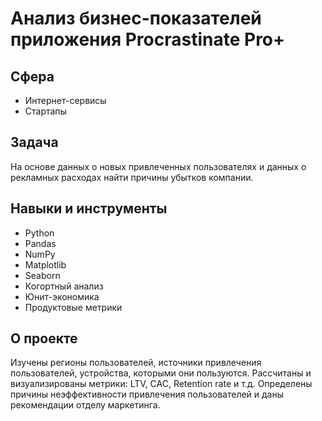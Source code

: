 # Анализ бизнес-показателей приложения Procrastinate Pro+

## Сфера
- Интернет-сервисы
- Стартапы

## Задача
На основе данных о новых привлеченных пользователях и данных о рекламных расходах найти причины убытков компании. 

## Навыки и инструменты
- Python
- Pandas
- NumPy
- Matplotlib
- Seaborn
- Когортный анализ
- Юнит-экономика
- Продуктовые метрики

## О проекте
Изучены регионы пользователей, источники привлечения пользователей, устройства, которыми они пользуются. Рассчитаны и визуализированы метрики: LTV, CAC, Retention rate и т.д. Определены причины неэффективности привлечения пользователей и даны рекомендации отделу маркетинга.

